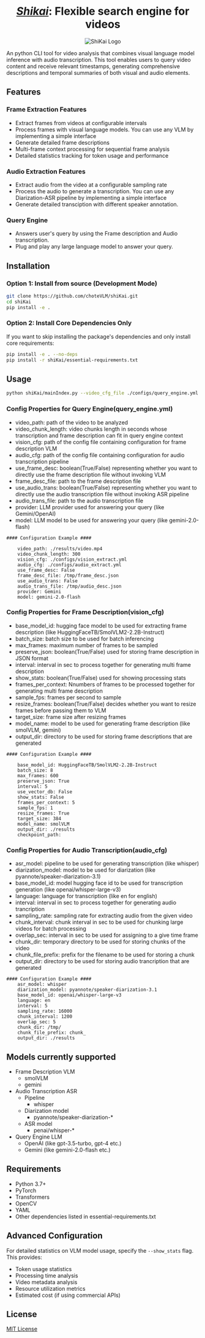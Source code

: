 <p align="center">
  <h1 align="center"><b><i><u>Shikai</u></i></b>: Flexible search engine for videos</h1>
</p>
<p align="center">
  <img src="assets/title.png" alt="ShiKai Logo">
</p>



An python CLI tool for video analysis that combines visual language model inference with audio transcription. This tool enables users to query video content and receive relevant timestamps, generating comprehensive descriptions and temporal summaries of both visual and audio elements.

## Features

### Frame Extraction Features
- Extract frames from videos at configurable intervals
- Process frames with visual language models. You can use any VLM by implementing a simple interface
- Generate detailed frame descriptions
- Multi-frame context processing for sequential frame analysis
- Detailed statistics tracking for token usage and performance

### Audio Extraction Features
- Extract audio from the video at a configurable sampling rate
- Process the audio to generate a transcription. You can use any Diarization-ASR pipeline by implementing a simple interface
- Generate detailed transciption with different speaker annotation.

### Query Engine
- Answers user's query by using the Frame description and Audio transcription.
- Plug and play any large language model to answer your query.

## Installation

### Option 1: Install from source (Development Mode)

```bash
git clone https://github.com/choteVLM/shiKai.git
cd shiKai
pip install -e .
```

### Option 2: Install Core Dependencies Only

If you want to skip installing the package's dependencies and only install core requirements:

```bash
pip install -e . --no-deps
pip install -r shiKai/essential-requirements.txt
```

## Usage

```bash
python shiKai/mainIndex.py --video_cfg_file ./configs/query_engine.yml
```

### Config Properties for Query Engine(query_engine.yml)

- video_path: path of the video to be analyzed
- video_chunk_length: video chunks length in seconds whose transcription and frame description can fit in query engine context
- vision_cfg: path of the config file containing configuration for frame description VLM
- audio_cfg: path of the config file containing configuration for audio transcription pipeline
- use_frame_desc: boolean(True/False) representing whether you want to directly use the frame description file without invoking VLM  
- frame_desc_file: path to the frame description file
- use_audio_trans: boolean(True/False) representing whether you want to directly use the audio transcription file without invoking ASR pipeline  
- audio_trans_file: path to the audio transcription file
- provider: LLM provider used for answering your query (like Gemini/OpenAI)
- model: LLM model to be used for answering your query (like gemini-2.0-flash)

```
#### Configuration Example ####

    video_path: ./results/video.mp4
    video_chunk_length: 300
    vision_cfg: ./configs/vision_extract.yml
    audio_cfg: ./configs/audio_extract.yml
    use_frame_desc: False
    frame_desc_file: /tmp/frame_desc.json
    use_audio_trans: False
    audio_trans_file: /tmp/audio_desc.json
    provider: Gemini
    model: gemini-2.0-flash
```

### Config Properties for Frame Description(vision_cfg)

- base_model_id: hugging face model to be used for extracting frame description (like HuggingFaceTB/SmolVLM2-2.2B-Instruct)
- batch_size: batch size to be used for batch inferencing
- max_frames: maximum number of frames to be sampled
- preserve_json: boolean(True/False) used for storing frame description in JSON format
- interval: interval in sec to process together for generating multi frame description
- show_stats: boolean(True/False) used for showing processing stats
- frames_per_context: Nnumbers of frames to be processed together for generating multi frame description
- sample_fps: frames per second to sample 
- resize_frames: boolean(True/False) decides whether you want to resize frames before passing them to VLM
- target_size: frame size after resizing frames
- model_name: model to be used for generating frame description (like smolVLM, gemini)
- output_dir: directory to be used for storing frame descriptions that are generated

```
#### Configuration Example ####

    base_model_id: HuggingFaceTB/SmolVLM2-2.2B-Instruct
    batch_size: 8
    max_frames: 600 
    preserve_json: True
    interval: 5
    use_vector_db: False
    show_stats: False
    frames_per_context: 5
    sample_fps: 1
    resize_frames: True
    target_size: 384
    model_name: smolVLM
    output_dir: ./results
    checkpoint_path:
```

### Config Properties for Audio Transcription(audio_cfg)

- asr_model: pipeline to be used for generating transcription (like whisper)
- diarization_model: model to be used for diarization (like pyannote/speaker-diarization-3.1)
- base_model_id: model hugging face id to be used for transcription generation (like openai/whisper-large-v3)
- language: language for transcription (like en for english)
- interval:  interval in sec to process together for generating audio trancription
- sampling_rate: sampling rate for extracting audio from the given video
- chunk_interval: chunk interval in sec to be used for chunking large videos for batch processing
- overlap_sec: interval in sec to be used for assigning to a give time frame 
- chunk_dir: temporary directory to be used for storing chunks of the video
- chunk_file_prefix: prefix for the filename to be used for storing a chunk
- output_dir:  directory to be used for storing audio trancription that are generated

```
#### Configuration Example ####
    asr_model: whisper
    diarization_model: pyannote/speaker-diarization-3.1
    base_model_id: openai/whisper-large-v3
    language: en
    interval: 5
    sampling_rate: 16000
    chunk_interval: 1200
    overlap_sec: 5
    chunk_dir: /tmp/
    chunk_file_prefix: chunk_
    output_dir: ./results
```


## Models currently supported
- Frame Description VLM
    - smolVLM
    - gemini
- Audio Transcription ASR
    - Pipeline
        - whisper
    - Diarization model
        - pyannote/speaker-diarization-*
    - ASR model
        - penai/whisper-*
- Query Engine LLM
    - OpenAI (like gpt-3.5-turbo, gpt-4 etc.)
    - Gemini (like gemini-2.0-flash etc.)

## Requirements

- Python 3.7+
- PyTorch
- Transformers
- OpenCV
- YAML
- Other dependencies listed in essential-requirements.txt

## Advanced Configuration

For detailed statistics on VLM model usage, specify the `--show_stats` flag. This provides:

- Token usage statistics
- Processing time analysis
- Video metadata analysis
- Resource utilization metrics
- Estimated cost (if using commercial APIs)

## License

[MIT License](LICENSE)
